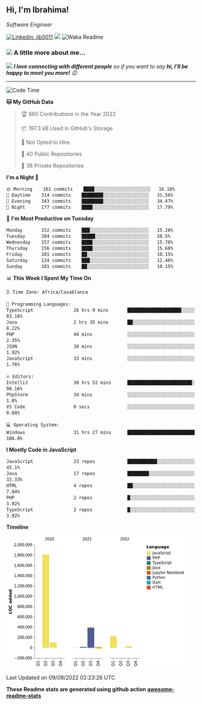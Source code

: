 <h2>Hi, I'm Ibrahima! </h2>
<p><em>Software Engineer 
</em></p>


[![Linkedin: iib0011](https://img.shields.io/badge/-iib0011-blue?style=flat-square&logo=Linkedin&logoColor=white&link=https://www.linkedin.com/in/iib0011/)](https://www.linkedin.com/in/iib0011/)
![](https://visitor-badge.glitch.me/badge?page_id=iib0011)
![Waka Readme](https://github.com/iib0011/iib0011/workflows/Waka%20Readme/badge.svg)


### <img src="https://media.giphy.com/media/VgCDAzcKvsR6OM0uWg/giphy.gif" width="50"> A little more about me...  


<img src="https://media.giphy.com/media/LnQjpWaON8nhr21vNW/giphy.gif" width="60"> <em><b>I love connecting with different people</b> so if you want to say <b>hi, I'll be happy to meet you more!</b> 😊</em>

---
<!--START_SECTION:waka-->
![Code Time](http://img.shields.io/badge/Code%20Time-1%2C023%20hrs%2057%20mins-blue)

**🐱 My GitHub Data** 

> 🏆 860 Contributions in the Year 2022
 > 
> 📦 197.3 kB Used in GitHub's Storage 
 > 
> 🚫 Not Opted to Hire
 > 
> 📜 40 Public Repositories 
 > 
> 🔑 38 Private Repositories  
 > 
**I'm a Night 🦉** 

```text
🌞 Morning    161 commits    ████░░░░░░░░░░░░░░░░░░░░░   16.18% 
🌆 Daytime    314 commits    ████████░░░░░░░░░░░░░░░░░   31.56% 
🌃 Evening    343 commits    ████████░░░░░░░░░░░░░░░░░   34.47% 
🌙 Night      177 commits    ████░░░░░░░░░░░░░░░░░░░░░   17.79%

```
📅 **I'm Most Productive on Tuesday** 

```text
Monday       152 commits    ███░░░░░░░░░░░░░░░░░░░░░░   15.28% 
Tuesday      204 commits    █████░░░░░░░░░░░░░░░░░░░░   20.5% 
Wednesday    157 commits    ████░░░░░░░░░░░░░░░░░░░░░   15.78% 
Thursday     156 commits    ████░░░░░░░░░░░░░░░░░░░░░   15.68% 
Friday       101 commits    ██░░░░░░░░░░░░░░░░░░░░░░░   10.15% 
Saturday     124 commits    ███░░░░░░░░░░░░░░░░░░░░░░   12.46% 
Sunday       101 commits    ██░░░░░░░░░░░░░░░░░░░░░░░   10.15%

```


📊 **This Week I Spent My Time On** 

```text
⌚︎ Time Zone: Africa/Casablanca

💬 Programming Languages: 
TypeScript               26 hrs 9 mins       ████████████████████░░░░░   83.16% 
Java                     2 hrs 35 mins       ██░░░░░░░░░░░░░░░░░░░░░░░   8.22% 
PHP                      44 mins             ░░░░░░░░░░░░░░░░░░░░░░░░░   2.35% 
JSON                     36 mins             ░░░░░░░░░░░░░░░░░░░░░░░░░   1.92% 
JavaScript               33 mins             ░░░░░░░░░░░░░░░░░░░░░░░░░   1.76%

🔥 Editors: 
IntelliJ                 30 hrs 52 mins      ████████████████████████░   98.16% 
PhpStorm                 34 mins             ░░░░░░░░░░░░░░░░░░░░░░░░░   1.8% 
VS Code                  0 secs              ░░░░░░░░░░░░░░░░░░░░░░░░░   0.04%

💻 Operating System: 
Windows                  31 hrs 27 mins      █████████████████████████   100.0%

```

**I Mostly Code in JavaScript** 

```text
JavaScript               23 repos            ███████████░░░░░░░░░░░░░░   45.1% 
Java                     17 repos            ████████░░░░░░░░░░░░░░░░░   33.33% 
HTML                     4 repos             ██░░░░░░░░░░░░░░░░░░░░░░░   7.84% 
PHP                      2 repos             █░░░░░░░░░░░░░░░░░░░░░░░░   3.92% 
TypeScript               2 repos             █░░░░░░░░░░░░░░░░░░░░░░░░   3.92%

```


**Timeline**

![Chart not found](https://raw.githubusercontent.com/iib0011/iib0011/master/charts/bar_graph.png) 


 Last Updated on 09/09/2022 02:23:26 UTC
<!--END_SECTION:waka-->

**These Readme stats are generated using github action [awesome-readme-stats](https://github.com/iib0011/waka-readme-stats)**

